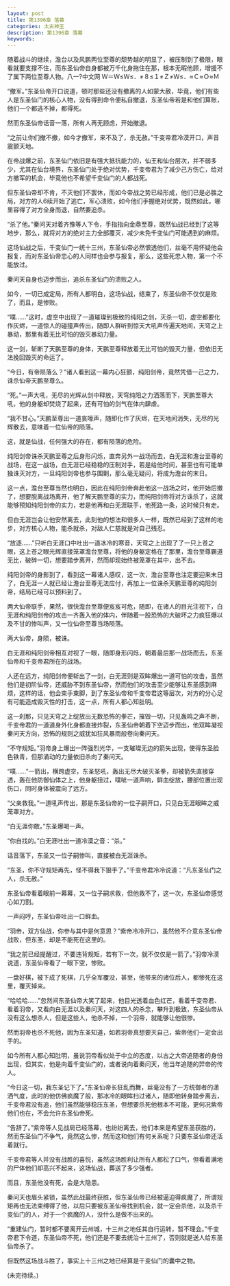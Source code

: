 ```yaml
---
layout: post
title: 第1396章 落幕
categories: 太古神王
description: 第1396章 落幕
keywords:
---
```


随着战斗的继续，澹台以及风鹏两位至尊的颓势越的明显了，被压制到了极限，眼看就要支撑不住，而东圣仙帝自身都被万千化身拖住在那，根本无暇他顾，增援不了属下两位至尊人物。八一?中文网  Ｗ＝Ｗ≤Ｗ≤．≠８≤１≠Ｚ≠Ｗ≤．≈Ｃ≈Ｏ≈Ｍ

“撤军。”东圣仙帝开口说道，顿时那些还没有撤离的人如蒙大赦，毕竟，他们有些人是东圣仙门的核心人物，没有得到命令便私自撤退，东圣仙帝若是和他们算账，他们一个都逃不掉，都得死。

然而东圣仙帝话音一落，所有人再无顾虑，开始撤退。

“之前让你们撤不撤，如今才撤军，来不及了，杀无赦。”千变帝君冷漠开口，声音震颤天地。

在帝战爆之前，东圣仙门依旧是有强大抵抗能力的，仙王和仙台层次，并不弱多少，尤其在仙台境界，东圣仙门处于绝对优势，千变帝君为了减少己方伤亡，给对方撤军的机会，毕竟他也不希望千变仙门的人都战死。

但东圣仙帝却不肯，不灭他们不罢休，而如今帝战之势已经形成，他们已是必胜之局，对方的人6续开始了逃亡，军心溃败，如今他们手握绝对优势，既然如此，哪里容得了对方全身而退，自然要追杀。

“杀了他。”秦问天对着齐豫等人下令，手指指向金鼎至尊，既然仙战已经到了这等地步，那么，就将对方的绝对主力全部覆灭，减少未免千变仙门可能遇到的麻烦。

这场仙战之后，千变仙门一统十三州，东圣仙帝必然恨透他们，丝毫不用怀疑他会报复，而对东圣仙帝忠心的人同样也会参与报复，那么，这些死忠人物，第一个不能放过。

秦问天自身也迈步而出，追杀东圣仙门的溃败之人。

如今，一切已成定局，所有人都明白，这场仙战，结束了，东圣仙帝不仅仅是败了，而且，是惨败。

“噗……”这时，虚空中出现了一道璀璨到极致的纯阳之剑，灭杀一切，虚空都要化作灰烬，一道惊人的碰撞声传出，随即人群听到惊天大吼声传遍天地间，天穹之上暴动，那里有着无比可怕的毁灭暴动力量。

这一剑，斩断了天鹏至尊的身体，天鹏至尊释放着无比可怕的毁灭力量，但依旧无法挽回毁灭的命运了。

“今日，有帝陨落么？”诸人看到这一幕内心狂颤，纯阳剑帝，竟然凭借一己之力，诛杀仙帝天鹏至尊么。

“死。”一声大吼，无尽的光辉从剑中释放，天穹纯阳之力洒落而下，天鹏至尊大吼，他的身躯却焚烧了起来，还有可怕的剑气在体内肆虐。

“我不甘心。”天鹏至尊出一道哀嚎声，随即化作了灰烬，在天地间消失，无尽的光辉散去，意味着一位仙帝的陨落。

这，就是仙战，任何强大的存在，都有陨落的危险。

纯阳剑帝诛杀天鹏至尊之后身形闪烁，直奔另外一战场而去，白无涯和澹台至尊的战场，在这一战场，白无涯已经稳稳的压制对手，若是给他时间，甚至也有可能单独诛灭对方，一旦纯阳剑帝也参与围剿，那么毫无疑问，将成为澹台的末日。

这一点，澹台至尊当然也明白，因此在纯阳剑帝奔赴他这一战场之时，他开始后撤了，想要脱离战场离开，他了解天鹏至尊的实力，而纯阳剑帝将对方诛杀了，这就能够预知纯阳剑帝的实力，若是他再和白无涯联手，他死路一条，这时候只有走。

但白无涯岂会让他安然离去，此刻他的想法和很多人一样，既然已经到了这样的地步，对方核心人物，能杀就杀，对敌人仁慈就是对自己残忍。

“放逐……”只听白无涯口中吐出一道冰冷的寒音，天穹之上出现了了一只上苍之眼，这上苍之眼光辉直接笼罩澹台至尊，将他的身躯定格在了那里，澹台至尊霸道无比，破碎一切，想要踏步离开，然而却现始终被笼罩在其中，出不去。

纯阳剑帝的身影到了，看到这一幕诸人感叹，这一次，澹台至尊也注定要迎来末日了，白无涯一人就已经让澹台至尊无法应付，再加上一位诛杀天鹏至尊的纯阳剑帝，结局已经可以预料到了。

两大仙帝联手，果然，很快澹台至尊便岌岌可危，随即，在诸人的目光注视下，白无涯和纯阳剑帝的攻击一齐轰入他的体内，伴随着一股恐怖的大破坏之力疯狂爆以及不甘的惨叫声，又一位仙帝至尊当场陨落。

两大仙帝，身陨，被诛。

白无涯和纯阳剑帝相互对视了一眼，随即身形闪烁，朝着最后那一战场而去，东圣仙帝和千变帝君所在的战场。

人还在远方，纯阳剑帝便斩出了一剑，白无涯则是双眸爆出一道可怕的攻击，虽然他们是初阶仙帝，还威胁不到东圣仙帝，然而他们的攻击至少能够让东圣感到麻烦，这样的话，他会束手束脚，到了东圣仙帝和千变帝君这等层次，对方的分心足有可能造成毁灭性的打击，这一点，所有人都心知肚明。

这一刹那，只见天穹之上绽放出无数恐怖的拳芒，摧毁一切，只见轰鸣之声不断，千变帝君的一道道身外化身都直接炸裂，东圣仙帝朝着下空迈步而出，他双眸凝视秦问天方向，恐怖的规则之威犹如狂风暴雨般卷向秦问天。

“不守规矩。”羽帝身上爆出一阵强烈光华，一支璀璨无边的箭失出现，使得东圣脸色铁青，但那涌动的力量依旧杀向了秦问天。

“噗……”一箭出，横跨虚空，东圣怒吼，轰出无尽大破灭圣拳，却被箭失直接穿透，轰在他防御仙体之上，他身躯扭过，噗呲一道声响，鲜血绽放，腰部位置出现伤口，同时身体被震向了远方。

“父亲救我。”一道吼声传出，那是东圣仙帝的一位子嗣开口，只见白无涯眼眸之威笼罩对方。

“白无涯你敢。”东圣爆喝一声。

“你自找的。”白无涯吐出一道冷漠之音：“杀。”

话音落下，东圣又一位子嗣惨叫，直接被白无涯诛杀。

“东圣，你不守规矩再先，怪不得我下狠手了。”千变帝君冷冷说道：“凡东圣仙门之人，杀无赦。”

东圣仙帝看着眼前一幕幕，又一位子嗣求救，但他救不了，这一次，东圣仙帝感觉心如刀割。

一声闷哼，东圣仙帝吐出一口鲜血。

“羽帝，双方仙战，你参与其中是何意思？”紫帝冷冷开口，虽然他不介意东圣仙帝战败，但东圣，却是不能死在这里的。

“我之前已经提醒过，不要违背规矩，若有下一次，就不仅仅是一箭了。”羽帝冷漠说道，东圣仙帝看了一眼下空，惨败。

一盘好棋，被下成了死棋，几乎全军覆没，甚至，他带来的诸位后人，都惨死在这里，覆灭掉来。

“哈哈哈……”忽然间东圣仙帝大笑了起来，他目光透着血色红芒，看着千变帝君、看着羽帝，又看向白无涯以及秦问天，对这四人的杀念，攀升到极致，东圣仙帝从没有这么想杀人，但是这些人，他杀不掉，一个羽帝，就能够让他很惨。

然而羽帝也杀不死他，因为东圣知道，如若羽帝真想要灭自己，紫帝他们一定会出手的。

如今所有人都心知肚明，虽说羽帝看似处于中立的态度，以古之大帝追随者的身份出现，但其实，他是向着千变仙门的，或者说向着秦问天，他当年追随的羿帝的传人。

“今日这一切，我东圣记下了。”东圣仙帝长狂乱而舞，丝毫没有了一方统御者的潇洒气度，此时的他仿佛疯魔了般，那冰冷的眼眸扫过诸人，随即他转身踏步离去，千变帝君没有追，他们虽然能够稳压东圣，但想要杀死他根本不可能，更何况紫帝他们也在，不会允许东圣仙帝死。

“告辞了。”紫帝等人见战局已经落幕，也纷纷离去，他们本来是希望东圣获胜的，然而东圣仙门不争气，竟然这么惨，然而这和他们有何关系呢？只要东圣仙帝还活着就行。

千变帝君等人并没有战胜的喜悦，虽然这场胜利让所有人都松了口气，但看着满地的尸体他们却高兴不起来，这场仙战，葬送了多少强者。

而且，东圣他没有死，会是大隐患。

秦问天也眉头紧锁，虽然此战最终获胜，但东圣仙帝已经被逼迫得疯魔了，所谓规矩再也无法束缚得了他，以后只要被东圣仙帝找到机会，就一定会杀他，以及杀千变仙门的人，对于一个疯魔的人，没什么是做不出来的。

“重建仙门，暂时都不要离开云州城，十三州之地任其自行运转，暂不理会。”千变帝君下令道，东圣仙帝不死，他们还是不要去统治十三州了，否则就是送人给东圣仙帝杀了。

但既然这场战斗胜了，事实上十三州之地已经算是千变仙门的囊中之物。

(未完待续。)
